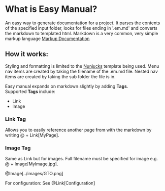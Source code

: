 # What is Easy Manual?

An easy way to generate documentation for a project. It parses the contents of the specified input folder, looks for files ending in '.em.md' and converts
the markdown to templated html.
Markdown is a very common, very simple markup language [Markup Documentation](https://www.markdownguide.org/)

## How it works:

Styling and formatting is limited to the [Nunjucks](https://mozilla.github.io/nunjucks/) template being used.
Menu nav items are created by taking the filename of the .em.md file.
Nested nav items are created by taking the sub folder the file is in.

Easy manual expands on markdown slightly by adding **Tags**.  
Supported **Tags** include:

- Link
- Image

### Link Tag

Allows you to easily reference another page from with the markdown by writing @ + Link[MyPage].

### Image Tag

Same as Link but for images. Full filename must be specified for image e.g. @ + Image[MyImage.jpg].

@Image[../images/GTO.png]

For configuration: See @Link[Configuration]
